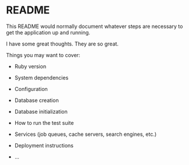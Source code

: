 # README

This README would normally document whatever steps are necessary to get the
application up and running.

I have some great thoughts. They are so great.

Things you may want to cover:

* Ruby version

* System dependencies

* Configuration

* Database creation

* Database initialization

* How to run the test suite

* Services (job queues, cache servers, search engines, etc.)

* Deployment instructions

* ...
